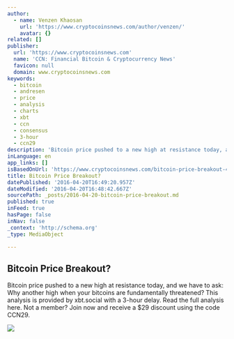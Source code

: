 ```yaml
---
author:
  - name: Venzen Khaosan
    url: 'https://www.cryptocoinsnews.com/author/venzen/'
    avatar: {}
related: []
publisher:
  url: 'https://www.cryptocoinsnews.com'
  name: 'CCN: Financial Bitcoin & Cryptocurrency News'
  favicon: null
  domain: www.cryptocoinsnews.com
keywords:
  - bitcoin
  - andresen
  - price
  - analysis
  - charts
  - xbt
  - ccn
  - consensus
  - 3-hour
  - ccn29
description: 'Bitcoin price pushed to a new high at resistance today, and we have to ask: Why another high when your bitcoins are fundamentally threatened? This analysis is provided by xbt.social with a 3-hour delay. Read the full analysis here. Not a member? Join now and receive a $29 discount using the code CCN29.'
inLanguage: en
app_links: []
isBasedOnUrl: 'https://www.cryptocoinsnews.com/bitcoin-price-breakout-4/'
title: Bitcoin Price Breakout?
datePublished: '2016-04-20T16:49:20.957Z'
dateModified: '2016-04-20T16:48:42.667Z'
sourcePath: _posts/2016-04-20-bitcoin-price-breakout.md
published: true
inFeed: true
hasPage: false
inNav: false
_context: 'http://schema.org'
_type: MediaObject

---
```

<article style=""><h1>Bitcoin Price Breakout?</h1><p>Bitcoin price pushed to a new high at resistance today, and we have to ask: Why another high when your bitcoins are fundamentally threatened? This analysis is provided by xbt.social with a 3-hour delay. Read the full analysis here. Not a member? Join now and receive a $29 discount using the code CCN29.</p><img src="https://www.cryptocoinsnews.com/wp-content/uploads/2016/04/Selection_20160420_005.png" /></article>